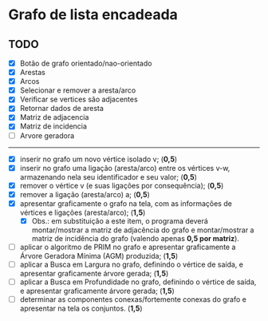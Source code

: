 # Grafo de lista encadeada

## TODO
- [x] Botão de grafo orientado/nao-orientado
- [x] Arestas
- [x] Arcos
- [x] Selecionar e remover a aresta/arco
- [x] Verificar se vertices são adjacentes
- [x] Retornar dados de aresta
- [x] Matriz de adjacencia
- [x] Matriz de incidencia
- [ ] Arvore geradora
 
---

- [x] inserir no grafo um novo vértice isolado v; (**0,5**)
- [x] inserir no grafo uma ligação (aresta/arco) entre os vértices v-w, armazenando nela seu
identificador e seu valor; (**0,5**)
- [x] remover o vértice v (e suas ligações por consequência); (**0,5**)
- [x] remover a ligação (aresta/arco) a; (**0,5**)
- [x] apresentar graficamente o grafo na tela, com as informações de vértices e ligações
(aresta/arco); (**1,5**)
  - [x] Obs.: em substituição a este item, o programa deverá montar/mostrar a matriz de adjacência
  do grafo e montar/mostrar a matriz de incidência do grafo (valendo apenas **0,5 por matriz**).
- [ ] aplicar o algoritmo de PRIM no grafo e apresentar graficamente a Árvore Geradora Mínima
(AGM) produzida; (**1,5**)
- [ ] aplicar a Busca em Largura no grafo, definindo o vértice de saída, e apresentar graficamente
árvore gerada; (**1,5**)
- [ ] aplicar a Busca em Profundidade no grafo, definindo o vértice de saída, e apresentar
graficamente árvore gerada; (**1,5**)
- [ ] determinar as componentes conexas/fortemente conexas do grafo e apresentar na tela os
conjuntos. (**1,5**)